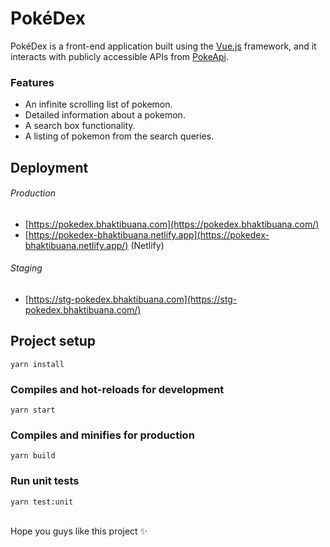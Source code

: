 # PokéDex

PokéDex is a front-end application built using the [Vue.js](https://vuejs.org/) framework, and it interacts with publicly accessible APIs from [PokeApi](https://pokeapi.co/).

### Features

- An infinite scrolling list of pokemon.
- Detailed information about a pokemon.
- A search box functionality.
- A listing of pokemon from the search queries.

## Deployment

###### Production

- [https://pokedex.bhaktibuana.com](https://pokedex.bhaktibuana.com/)
- [https://pokedex-bhaktibuana.netlify.app](https://pokedex-bhaktibuana.netlify.app/) (Netlify)

###### Staging

- [https://stg-pokedex.bhaktibuana.com](https://stg-pokedex.bhaktibuana.com/)

## Project setup

```
yarn install
```

### Compiles and hot-reloads for development

```
yarn start
```

### Compiles and minifies for production

```
yarn build
```

### Run unit tests

```
yarn test:unit
```

<br>
Hope you guys like this project ✨

